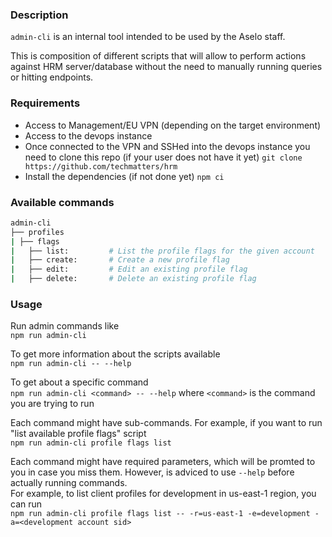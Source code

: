 ### Description
`admin-cli` is an internal tool intended to be used by the Aselo staff.

This is composition of different scripts that will allow to perform actions against HRM server/database without the need to manually running queries or hitting endpoints.

### Requirements
- Access to Management/EU VPN (depending on the target environment)
- Access to the devops instance
- Once connected to the VPN and SSHed into the devops instance you need to clone this repo (if your user does not have it yet)
  `git clone https://github.com/techmatters/hrm`
- Install the dependencies (if not done yet)
  `npm ci`

### Available commands
```bash
admin-cli
├── profiles
| ├── flags
|   ├── list:         # List the profile flags for the given account
|   ├── create:       # Create a new profile flag
|   ├── edit:         # Edit an existing profile flag
|   ├── delete:       # Delete an existing profile flag
```

### Usage
Run admin commands like  
`npm run admin-cli`

To get more information about the scripts available  
`npm run admin-cli -- --help`

To get about a specific command  
`npm run admin-cli <command> -- --help`
where `<command>` is the command you are trying to run

Each command might have sub-commands. For example, if you want to run "list available profile flags" script  
`npm run admin-cli profile flags list`

Each command might have required parameters, which will be promted to you in case you miss them. However, is adviced to use `--help` before actually running commands.  
For example, to list client profiles for development in us-east-1 region, you can run  
`npm run admin-cli profile flags list -- -r=us-east-1 -e=development -a=<development account sid>`
